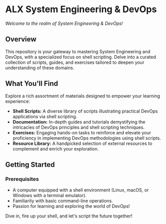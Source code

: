# ALX System Engineering & DevOps

*Welcome to the realm of System Engineering & DevOps!*

## Overview

This repository is your gateway to mastering System Engineering and DevOps, with a specialized focus on shell scripting. Delve into a curated collection of scripts, guides, and exercises tailored to deepen your understanding of these domains.

## What You'll Find

Explore a rich assortment of materials designed to empower your learning experience:

- **Shell Scripts:** A diverse library of scripts illustrating practical DevOps applications via shell scripting.
- **Documentation:** In-depth guides and tutorials demystifying the intricacies of DevOps principles and shell scripting techniques.
- **Exercises:** Engaging hands-on tasks to reinforce and elevate your proficiency in implementing DevOps methodologies using shell scripts.
- **Resource Library:** A handpicked selection of external resources to complement and enrich your exploration.

## Getting Started

### Prerequisites

- A computer equipped with a shell environment (Linux, macOS, or Windows with a terminal emulator).
- Familiarity with basic command-line operations.
- Passion for learning and exploring the world of DevOps!

Dive in, fire up your shell, and let's script the future together!
